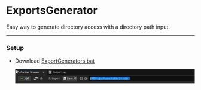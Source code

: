 # ExportsGenerator

Easy way to generate directory access with a directory path input.

-----
### Setup

* Download [ExportGenerators.bat](src/ExportsGenerator.bat)




  <a href="images/Example.jpg" >
    <img src="images/Example.jpg">
  </a>
